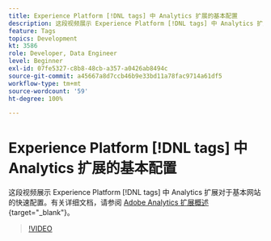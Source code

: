 ```yaml
---
title: Experience Platform [!DNL tags] 中 Analytics 扩展的基本配置
description: 这段视频展示 Experience Platform [!DNL tags] 中 Analytics 扩展对于基本网站的快速配置。
feature: Tags
topics: Development
kt: 3586
role: Developer, Data Engineer
level: Beginner
exl-id: 07fe5327-c8b8-48cb-a357-a0426ab8494c
source-git-commit: a45667a8d7ccb46b9e33bd11a78fac9714a61df5
workflow-type: tm+mt
source-wordcount: '59'
ht-degree: 100%

---
```


# Experience Platform [!DNL tags] 中 Analytics 扩展的基本配置

这段视频展示 Experience Platform [!DNL tags] 中 Analytics 扩展对于基本网站的快速配置。有关详细文档，请参阅 [Adobe Analytics 扩展概述](https://experienceleague.adobe.com/docs/experience-platform/tags/extensions/client/analytics/overview.html?lang=zh-Hans){target="_blank"}。

>[!VIDEO](https://video.tv.adobe.com/v/3428552/?quality=12&learn=on&captions=chi_hans)
